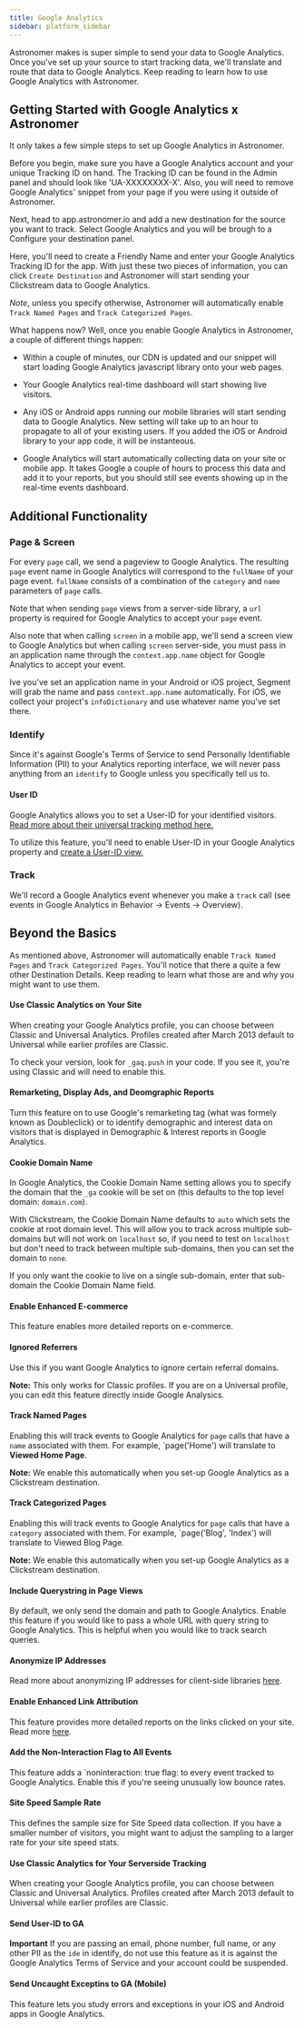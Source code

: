 ```yaml
---
title: Google Analytics
sidebar: platform_sidebar
---
```


Astronomer makes is super simple to send your data to Google Analytics. Once you've set up your source to start tracking data, we'll translate and route that data to Google Analytics. Keep reading to learn how to use Google Analytics with Astronomer.

## Getting Started with Google Analytics x Astronomer
It only takes a few simple steps to set up Google Analytics in Astronomer. 

Before you begin, make sure you have a Google Analytics account and your unique Tracking ID on hand. The Tracking ID can be found in the Admin panel and should look like  'UA-XXXXXXXX-X'. Also, you will need to remove Google Analytics' snippet from your page if you were using it outside of Astronomer.

Next, head to app.astronomer.io and add a new destination for the source you want to track. Select Google Analytics and you will be brough to a Configure your destination panel. 

Here, you'll need to create a Friendly Name and enter your Google Analytics Tracking ID for the app. With just these two pieces of information, you can click `Create Destination` and Astronomer will start sending your Clickstream data to Google Analytics. 

_Note_, unless you specify otherwise, Astronomer will automatically enable `Track Named Pages` and `Track Categorized Pages`. 

What happens now? Well, once you enable Google Analytics in Astronomer, a couple of different things happen: 

  * Within a couple of minutes, our CDN is updated and our snippet will start loading Google Analytics javascript library onto your web pages. 

  * Your Google Analytics real-time dashboard will start showing live visitors.

  * Any iOS or Android apps running our mobile libraries will start sending data to Google Analytics. New setting will take up to an hour to propagate to all of your existing users. If you added the iOS or Android library to your app code, it will be instanteous. 

  * Google Analytics will start automatically collecting data on your site or mobile app. It takes Google a couple of hours to process this data and add it to your reports, but you should still see events showing up in the real-time events dashboard. 

## Additional Functionality

### Page & Screen
For every `page` call, we send a pageview to Google Analytics. The resulting `page` event name in Google Analytics will correspond to the `fullName` of your page event. `fullName` consists of a combination of the `category` and `name` parameters of `page` calls.

Note that when sending `page` views from a server-side library, a `url` property is required for Google Analytics to accept your `page` event.

Also note that when calling `screen` in a mobile app, we'll send a screen view to Google Analytics but when calling `screen` server-side, you must pass in an application name through the `context.app.name` object for Google Analytics to accept your event.

Ive you've set an application name in your Android or iOS project, Segment will grab the name and pass `context.app.name` automatically. For iOS, we collect your project's `infoDictionary` and use whatever name you've set there. 

### Identify
Since it's against Google's Terms of Service to send Personally Identifiable Information (PII) to your Analytics reporting interface, we will never pass anything from an `identify` to Google unless you specifically tell us to. 

#### User ID
Google Analytics allows you to set a User-ID for your identified visitors. [Read more about their universal tracking method here.](https://support.google.com/analytics/answer/3123663)

To utilize this feature, you'll need to enable User-ID in your Google Analytics property and [create a User-ID view.](https://support.google.com/analytics/answer/3123666)

### Track
We'll record a Google Analytics event whenever you make a `track` call (see events in Google Analytics in Behavior -> Events -> Overview).

## Beyond the Basics
As mentioned above, Astronomer will automatically enable `Track Named Pages` and `Track Categorized Pages`. You'll notice that there a quite a few other Destination Details. Keep reading to learn what those are and why you might want to use them.

#### Use Classic Analytics on Your Site
When creating your Google Analytics profile, you can choose between Classic and Universal Analytics. Profiles created after March 2013 default to Universal while earlier profiles are Classic. 

To check your version, look for `_gaq.push` in your code. If you see it, you're using Classic and will need to enable this. 

#### Remarketing, Display Ads, and Deomgraphic Reports
Turn this feature on to use Google's remarketing tag (what was formely known as Doubleclick) or to identify demographic and interest data on visitors that is displayed in Demographic & Interest reports in Google Analytics.

#### Cookie Domain Name
In Google Analytics, the Cookie Domain Name setting allows you to specify the domain that the `_ga` cookie will be set on (this defaults to the top level domain: `domain.com`). 

With Clickstream, the Cookie Domain Name defaults to `auto` which sets the cookie at root domain level. This will allow you to track across multiple sub-domains but will not work on `localhost` so, if you need to test on `localhost` but don't need to track between multiple sub-domains, then you can set the domain to `none`. 

If you only want the cookie to live on a single sub-domain, enter that sub-domain the Cookie Domain Name field. 

#### Enable Enhanced E-commerce
This feature enables more detailed reports on e-commerce. 

#### Ignored Referrers
Use this if you want Google Analytics to ignore certain referral domains. 

**Note:** This only works for Classic profiles. If you are on a Universal profile, you can edit this feature directly inside Google Analysics.

#### Track Named Pages
Enabling this will track events to Google Analytics for `page` calls that have a `name` associated with them. For example, `page('Home') will translate to **Viewed Home Page**.

**Note:** We enable this automatically when you set-up Google Analytics as a Clickstream destination.

#### Track Categorized Pages
Enabling this will track events to Google Analytics for `page` calls that have a `category` associated with them. For example, `page('Blog', 'Index') will translate to Viewed Blog Page.

**Note:** We enable this automatically when you set-up Google Analytics as a Clickstream destination.

#### Include Querystring in Page Views
By default, we only send the domain and path to Google Analytics. Enable this feature if you would like to pass a whole URL with query string to Google Analytics. This is helpful when you would like to track search queries. 

#### Anonymize IP Addresses
Read more about anonymizing IP addresses for client-side libraries [here](https://support.google.com/analytics/answer/2763052?hl=en).

#### Enable Enhanced Link Attribution
This feature provides more detailed reports on the links clicked on your site. Read more [here](https://support.google.com/analytics/answer/6047802?hl=en&visit_id=1-636437616467963863-2922769516&rd=1).

#### Add the Non-Interaction Flag to All Events
This feature adds a `noninteraction: true flag: to every event tracked to Google Analytics. Enable this if you're seeing unusually low bounce rates.

#### Site Speed Sample Rate
This defines the sample size for Site Speed data collection. If you have a smaller number of visitors, you might want to adjust the sampling to a larger rate for your site speed stats. 

#### Use Classic Analytics for Your Serverside Tracking
When creating your Google Analytics profile, you can choose between Classic and Universal Analytics. Profiles created after March 2013 default to Universal while earlier profiles are Classic. 

#### Send User-ID to GA
**Important** If you are passing an email, phone number, full name, or any other PII as the `ide` in identify, do not use this feature as it is against the Google Analytics Terms of Service and your account could be suspended. 

#### Send Uncaught Exceptins to GA (Mobile)
This feature lets you study errors and exceptions in your iOS and Android apps in Google Analytics.

